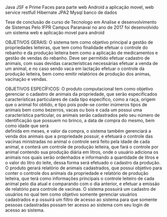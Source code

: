 Java JSF e Prime Faces para parte web
Android a aplicação movel, 
web service restfull
Hibernate JPA2 
Mysql banco de dados 

Tese de conclusão de curso de Tecnologo em Analise e desenvolvimento de Sistemas Pelo IFPR Campus Paranavaí no ano de 2017 
foi desenvolvido um sistema web e aplicação movel para android 

OBJETIVOS GERAIS: O sistema tem como objetivo principal a gestão de propriedades leiteiras, que tem como finalidade efetuar o 
controle do rebanho e da produção leiteira bem como a aplicação de medicamentos e gestão de vendas do rebanho.
Deve ser permitido efetuar cadastro de animais, com suas devidas características necessárias efetuar a venda de um animal,
e no caso sendo vaca em lactação efetuar o controle da produção leiteira, bem como emitir relatórios de produção dos animas, 
vacinação e vendas.
 
OBJETIVOS ESPECÍFICOS: 
O produto computacional tem como objetivo gerenciar o cadastro de animais da propriedade, 
que serão especificados características particulares de cada tipo específico, como a raça, origem que o animal foi obtido, 
e tipo pois pode-se conter inúmeros tipos de animais bem como bezerros, vacas ou bois e cada um possui uma característica particular, 
os animais serão cadastrados pelo seu número de identificação que possuem no brinco, a data de compra do mesmo, bem como idade que será  
definida em meses, e valor da compra, o sistema também gerenciará a venda dos animais que a propriedade possuir,
e efetuará o controle das vacinas ministradas no animal o controle  será feito pela  idade de cada animal, 
e conterá um controle de produção leiteira, que fará o controle por animal contendo sua produção diária em litros, 
onde o usuário adiciona os animais nos quais serão ordenhados e informando a quantidade de litros e o valor do litro do leite, 
dessa forma será efetuado o cadastro da produção.
O produto gerará relatório de animais cadastrados, que possui objetivo para conter o controle dos animais da propriedade 
e relatório de produção leiteira, que terá como informações principais o controle leiteiro de cada animal pelo dia atual 
e comparando com o dia anterior, e efetuar a emissão de relatório para controle de vacinas.
O sistema possuirá um cadastro de usuários no qual tem como objetivo somente gerenciar usuários cadastrados e p
ossuirá um filtro de acesso ao sistema para que somente pessoas cadastradas possam ter acesso ao sistema com seu login de acesso ao sistema.
